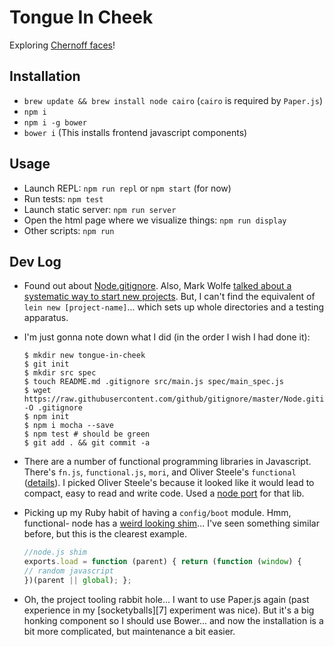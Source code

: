 # Tongue In Cheek

Exploring [Chernoff faces][3]!

## Installation

* `brew update && brew install node cairo` (`cairo` is required by `Paper.js`)
* `npm i`
* `npm i -g bower`
* `bower i` (This installs frontend javascript components)

## Usage

* Launch REPL: `npm run repl` or `npm start` (for now)
* Run tests: `npm test`
* Launch static server: `npm run server`
* Open the html page where we visualize things: `npm run display`
* Other scripts: `npm run`

## Dev Log

- Found out about [Node.gitignore][1]. Also, Mark Wolfe [talked about a
  systematic way to start new projects][2]. But, I can't find the equivalent of
  `lein new [project-name]`... which sets up whole directories and a testing
  apparatus.

- I'm just gonna note down what I did (in the order I wish I had done it):

    ```
    $ mkdir new tongue-in-cheek
    $ git init
    $ mkdir src spec
    $ touch README.md .gitignore src/main.js spec/main_spec.js
    $ wget https://raw.githubusercontent.com/github/gitignore/master/Node.gitignore -O .gitignore
    $ npm init
    $ npm i mocha --save
    $ npm test # should be green
    $ git add . && git commit -a
    ```

- There are a number of functional programming libraries in Javascript. There's
  `fn.js`, `functional.js`, `mori`, and Oliver Steele's `functional` ([details][4]).
  I picked Oliver Steele's because it looked like it would lead to compact, easy
  to read and write code. Used a [node port][5] for that lib.

- Picking up my Ruby habit of having a `config/boot` module. Hmm, functional-
  node has a [weird looking shim][6]... I've seen something similar before,
  but this is the clearest example.

    ```javascript
    //node.js shim
    exports.load = function (parent) { return (function (window) {
    // random javascript
    })(parent || global); };
    ```
- Oh, the project tooling rabbit hole... I want to use Paper.js again (past experience
 in my [socketyballs][7] experiment was nice). But it's a big honking component so I
 should use Bower... and now the installation is a bit more complicated, but maintenance
 a bit easier.


[1]: https://raw.githubusercontent.com/github/gitignore/master/Node.gitignore
[2]: http://www.wolfe.id.au/2014/02/01/getting-a-new-node-project-started-with-npm/
[3]: https://en.wikipedia.org/wiki/Chernoff_face
[4]: http://osteele.com/sources/javascript/functional/
[5]: https://github.com/bailus/functional-node
[6]: https://github.com/bailus/functional-node/blob/master/node_modules/functional-node/functional.js#L1-L2